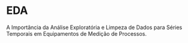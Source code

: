 # EDA
A Importância da Análise Exploratória e Limpeza de Dados para Séries Temporais em Equipamentos de Medição de Processos.

